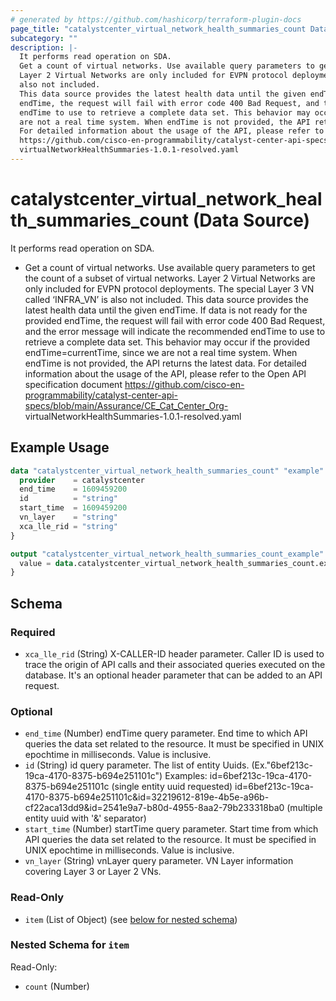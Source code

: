 ```yaml
---
# generated by https://github.com/hashicorp/terraform-plugin-docs
page_title: "catalystcenter_virtual_network_health_summaries_count Data Source - terraform-provider-catalystcenter"
subcategory: ""
description: |-
  It performs read operation on SDA.
  Get a count of virtual networks. Use available query parameters to get the count of a subset of virtual networks.
  Layer 2 Virtual Networks are only included for EVPN protocol deployments. The special Layer 3 VN called ‘INFRAVN’ is
  also not included.
  This data source provides the latest health data until the given endTime. If data is not ready for the provided
  endTime, the request will fail with error code 400 Bad Request, and the error message will indicate the recommended
  endTime to use to retrieve a complete data set. This behavior may occur if the provided endTime=currentTime, since we
  are not a real time system. When endTime is not provided, the API returns the latest data.
  For detailed information about the usage of the API, please refer to the Open API specification document
  https://github.com/cisco-en-programmability/catalyst-center-api-specs/blob/main/Assurance/CECatCenterOrg-
  virtualNetworkHealthSummaries-1.0.1-resolved.yaml
---
```


# catalystcenter_virtual_network_health_summaries_count (Data Source)

It performs read operation on SDA.

- Get a count of virtual networks. Use available query parameters to get the count of a subset of virtual networks.
Layer 2 Virtual Networks are only included for EVPN protocol deployments. The special Layer 3 VN called ‘INFRA_VN’ is
also not included.
This data source provides the latest health data until the given endTime. If data is not ready for the provided
endTime, the request will fail with error code 400 Bad Request, and the error message will indicate the recommended
endTime to use to retrieve a complete data set. This behavior may occur if the provided endTime=currentTime, since we
are not a real time system. When endTime is not provided, the API returns the latest data.
For detailed information about the usage of the API, please refer to the Open API specification document
https://github.com/cisco-en-programmability/catalyst-center-api-specs/blob/main/Assurance/CE_Cat_Center_Org-
virtualNetworkHealthSummaries-1.0.1-resolved.yaml

## Example Usage

```terraform
data "catalystcenter_virtual_network_health_summaries_count" "example" {
  provider    = catalystcenter
  end_time    = 1609459200
  id          = "string"
  start_time  = 1609459200
  vn_layer    = "string"
  xca_lle_rid = "string"
}

output "catalystcenter_virtual_network_health_summaries_count_example" {
  value = data.catalystcenter_virtual_network_health_summaries_count.example.item
}
```

<!-- schema generated by tfplugindocs -->
## Schema

### Required

- `xca_lle_rid` (String) X-CALLER-ID header parameter. Caller ID is used to trace the origin of API calls and their associated queries executed on the database. It's an optional header parameter that can be added to an API request.

### Optional

- `end_time` (Number) endTime query parameter. End time to which API queries the data set related to the resource. It must be specified in UNIX epochtime in milliseconds. Value is inclusive.
- `id` (String) id query parameter. The list of entity Uuids. (Ex."6bef213c-19ca-4170-8375-b694e251101c") Examples: id=6bef213c-19ca-4170-8375-b694e251101c (single entity uuid requested) id=6bef213c-19ca-4170-8375-b694e251101c&id=32219612-819e-4b5e-a96b-cf22aca13dd9&id=2541e9a7-b80d-4955-8aa2-79b233318ba0 (multiple entity uuid with '&' separator)
- `start_time` (Number) startTime query parameter. Start time from which API queries the data set related to the resource. It must be specified in UNIX epochtime in milliseconds. Value is inclusive.
- `vn_layer` (String) vnLayer query parameter. VN Layer information covering Layer 3 or Layer 2 VNs.

### Read-Only

- `item` (List of Object) (see [below for nested schema](#nestedatt--item))

<a id="nestedatt--item"></a>
### Nested Schema for `item`

Read-Only:

- `count` (Number)
